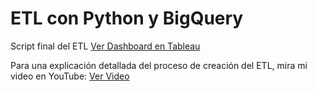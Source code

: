 # ETL con Python y BigQuery

Script final del ETL 
[Ver Dashboard en Tableau](https://public.tableau.com/app/profile/antonio.rendon/viz/OfficeStoreDashboard/Dashboard1)

Para una explicación detallada del proceso de creación del ETL, mira mi video en YouTube:
[Ver Video](https://youtu.be/5WhemhXLZWE)
